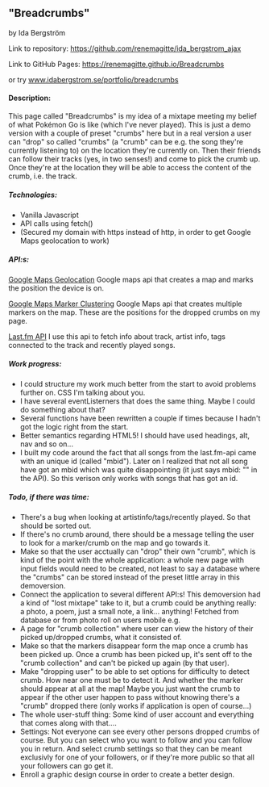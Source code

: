 ## "Breadcrumbs"
by Ida Bergström

Link to repository: https://github.com/renemagitte/ida_bergstrom_ajax

Link to GitHub Pages: https://renemagitte.github.io/Breadcrumbs

or try www.idabergstrom.se/portfolio/breadcrumbs

#### Description:
This page called "Breadcrumbs" is my idea of a mixtape meeting my belief of what Pokémon Go is like (which I've never played).
This is just a demo version with a couple of preset "crumbs" here but in a real version a user can "drop" so called "crumbs" (a "crumb" can be e.g. the song they're currently listening to) on the location they're currently on. Then their friends can follow their tracks (yes, in two senses!) and come to pick the crumb up. Once they're at the location they will be able to access the content of the crumb, i.e. the track.

##### Technologies:
* Vanilla Javascript
* API calls using fetch()
* (Secured my domain with https instead of http, in order to get Google Maps geolocation to work)

##### API:s:
[Google Maps Geolocation](https://developers.google.com/maps/documentation/javascript/examples/map-geolocation)
Google maps api that creates a map and marks the position the device is on. 

[Google Maps Marker Clustering](https://developers.google.com/maps/documentation/javascript/marker-clustering)
Google Maps api that creates multiple markers on the map. These are the positions for the dropped crumbs on my page.

[Last.fm API](https://www.last.fm/sv/api)
I use this api to fetch info about track, artist info, tags connected to the track and recently played songs.

##### Work progress:
* I could structure my work much better from the start to avoid problems further on. CSS I'm talking about you.
* I have several eventListerners that does the same thing. Maybe I could do something about that?
* Several functions have been rewritten a couple if times because I hadn't got the logic right from the start.
* Better semantics regarding HTML5! I should have used headings, alt, nav and so on...
* I built my code around the fact that all songs from the last.fm-api came with an unique id (called "mbid").
Later on I realized that not all song have got an mbid which was quite disappointing (it just says mbid: "" in the API). So this verison only works with songs that has got an id.

##### Todo, if there was time:
* There's a bug when looking at artistinfo/tags/recently played. So that should be sorted out.
* If there's no crumb around, there should be a message telling the user to look for a marker/crumb on the map and go towards it. 
* Make so that the user acctually can "drop" their own "crumb", which is kind of the point with the whole application: a whole new page with input fields would need to be created, not least to say a database where the "crumbs" can be stored instead of the preset little array in this demoversion. 
* Connect the application to several different API:s! This demoversion had a kind of "lost mixtape" take to it, but a crumb could be anything really: a photo, a poem, just a small note, a link... anything! Fetched from database or from photo roll on users mobile e.g.
* A page for "crumb collection" where user can view the history of their picked up/dropped crumbs, what it consisted of.
* Make so that the markers disappear form the map once a crumb has been picked up. Once a crumb has been picked up, it's sent off to the "crumb collection" and can't be picked up again (by that user).
* Make "dropping user" to be able to set options for difficulty to detect crumb. How near one must be to detect it. And whether the marker should appear at all at the map! Maybe you just want the crumb to appear if the other user happen to pass without knowing there's a "crumb" dropped there (only works if application is open of course...)
* The whole user-stuff thing: Some kind of user account and everything that comes along with that.... 
* Settings: Not everyone can see every other persons dropped crumbs of course. But you can select who you want to follow and you can follow you in return. And select crumb settings so that they can be meant exclusivly for one of your followers, or if they're more public so that all your followers can go get it.
* Enroll a graphic design course in order to create a better design.